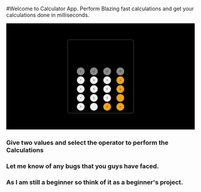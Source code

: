 #Welcome to Calculator App. Perform Blazing fast calculations and get your calculations done in milliseconds.

<img src="./Calculator.png">

### Give two values and select the operator to perform the Calculations

### Let me know of any bugs that you guys have faced.

### As I am still a beginner so think of it as a beginner's project.

